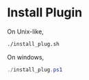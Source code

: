 Install Plugin
==============

On Unix-like,

```bash
./install_plug.sh
```

On windows,

```powershell
./install_plug.ps1
```
